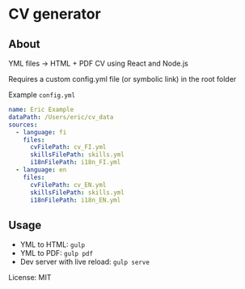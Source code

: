 # CV generator

## About

YML files -> HTML + PDF CV using React and Node.js

Requires a custom config.yml file (or symbolic link) in the root folder

Example `config.yml`

```yml
name: Eric Example
dataPath: /Users/eric/cv_data
sources:
  - language: fi
    files:
      cvFilePath: cv_FI.yml
      skillsFilePath: skills.yml
      i18nFilePath: i18n_FI.yml
  - language: en
    files:
      cvFilePath: cv_EN.yml
      skillsFilePath: skills.yml
      i18nFilePath: i18n_EN.yml

```

## Usage

- YML to HTML: `gulp`
- YML to PDF: `gulp pdf`
- Dev server with live reload: `gulp serve`

License: MIT
